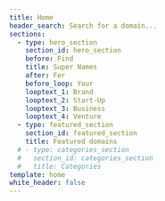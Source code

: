```yaml
---
title: Home
header_search: Search for a domain...
sections:
  - type: hero_section
    section_id: hero_section
    before: Find
    title: Super Names
    after: For
    before_loop: Your
    looptext_1: Brand
    looptext_2: Start-Up
    looptext_3: Business
    looptext_4: Venture
  - type: featured_section
    section_id: featured_section
    title: Featured domains
  # - type: categories_section
  #   section_id: categories_section
  #   title: Categories
template: home
white_header: false
---
```

